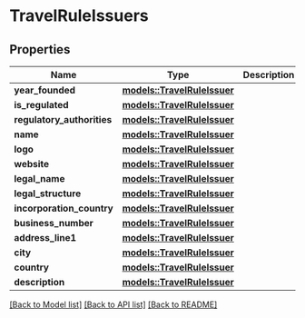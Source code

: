 # TravelRuleIssuers

## Properties

Name | Type | Description | Notes
------------ | ------------- | ------------- | -------------
**year_founded** | [**models::TravelRuleIssuer**](TravelRuleIssuer.md) |  | 
**is_regulated** | [**models::TravelRuleIssuer**](TravelRuleIssuer.md) |  | 
**regulatory_authorities** | [**models::TravelRuleIssuer**](TravelRuleIssuer.md) |  | 
**name** | [**models::TravelRuleIssuer**](TravelRuleIssuer.md) |  | 
**logo** | [**models::TravelRuleIssuer**](TravelRuleIssuer.md) |  | 
**website** | [**models::TravelRuleIssuer**](TravelRuleIssuer.md) |  | 
**legal_name** | [**models::TravelRuleIssuer**](TravelRuleIssuer.md) |  | 
**legal_structure** | [**models::TravelRuleIssuer**](TravelRuleIssuer.md) |  | 
**incorporation_country** | [**models::TravelRuleIssuer**](TravelRuleIssuer.md) |  | 
**business_number** | [**models::TravelRuleIssuer**](TravelRuleIssuer.md) |  | 
**address_line1** | [**models::TravelRuleIssuer**](TravelRuleIssuer.md) |  | 
**city** | [**models::TravelRuleIssuer**](TravelRuleIssuer.md) |  | 
**country** | [**models::TravelRuleIssuer**](TravelRuleIssuer.md) |  | 
**description** | [**models::TravelRuleIssuer**](TravelRuleIssuer.md) |  | 

[[Back to Model list]](../README.md#documentation-for-models) [[Back to API list]](../README.md#documentation-for-api-endpoints) [[Back to README]](../README.md)


